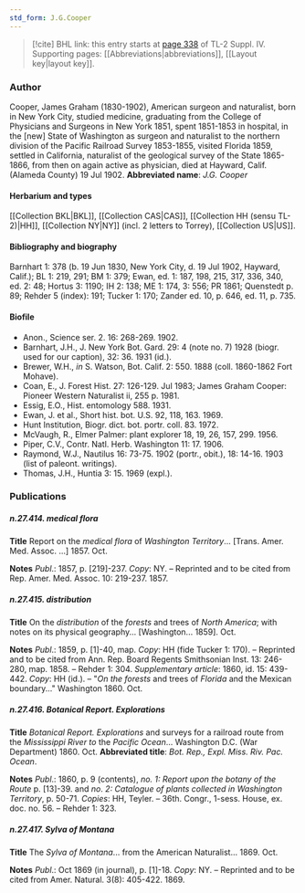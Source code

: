 ```yaml
---
std_form: J.G.Cooper
---
```


> [!cite] BHL link: this entry starts at [page 338](https://www.biodiversitylibrary.org/page/33266015) of TL-2 Suppl. IV.
> Supporting pages: [[Abbreviations|abbreviations]], [[Layout key|layout key]].

### Author

Cooper, James Graham (1830-1902), American surgeon and naturalist, born in New York City, studied medicine, graduating from the College of Physicians and Surgeons in New York 1851, spent 1851-1853 in hospital, in the \[new\] State of Washington as surgeon and naturalist to the northern division of the Pacific Railroad Survey 1853-1855, visited Florida 1859, settled in California, naturalist of the geological survey of the State 1865-1866, from then on again active as physician, died at Hayward, Calif. (Alameda County) 19 Jul 1902. 
**Abbreviated name**: *J.G. Cooper*

#### Herbarium and types

[[Collection BKL|BKL]], [[Collection CAS|CAS]], [[Collection HH (sensu TL-2)|HH]], [[Collection NY|NY]] (incl. 2 letters to Torrey), [[Collection US|US]].

#### Bibliography and biography

Barnhart 1: 378 (b. 19 Jun 1830, New York City, d. 19 Jul 1902, Hayward, Calif.); BL 1: 219, 291; BM 1: 379; Ewan, ed. 1: 187, 198, 215, 317, 336, 340, ed. 2: 48; Hortus 3: 1190; IH 2: 138; ME 1: 174, 3: 556; PR 1861; Quenstedt p. 89; Rehder 5 (index): 191; Tucker 1: 170; Zander ed. 10, p. 646, ed. 11, p. 735.

#### Biofile

- Anon., Science ser. 2. 16: 268-269. 1902.
- Barnhart, J.H., J. New York Bot. Gard. 29: 4 (note no. 7) 1928 (biogr. used for our caption), 32: 36. 1931 (id.).
- Brewer, W.H., *in* S. Watson, Bot. Calif. 2: 550. 1888 (coll. 1860-1862 Fort Mohave).
- Coan, E., J. Forest Hist. 27: 126-129. Jul 1983; James Graham Cooper: Pioneer Western Naturalist ii, 255 p. 1981.
- Essig, E.O., Hist. entomology 588. 1931.
- Ewan, J. et al., Short hist. bot. U.S. 92, 118, 163. 1969.
- Hunt Institution, Biogr. dict. bot. portr. coll. 83. 1972.
- McVaugh, R., Elmer Palmer: plant explorer 18, 19, 26, 157, 299. 1956.
- Piper, C.V., Contr. Natl. Herb. Washington 11: 17. 1906.
- Raymond, W.J., Nautilus 16: 73-75. 1902 (portr., obit.), 18: 14-16. 1903 (list of paleont. writings).
- Thomas, J.H., Huntia 3: 15. 1969 (expl.).

### Publications

##### n.27.414. medical flora

**Title**
Report on the *medical flora* of *Washington Territory*... \[Trans. Amer. Med. Assoc. ...\] 1857. Oct.

**Notes**
*Publ*.: 1857, p. \[219\]-237. *Copy*: NY. – Reprinted and to be cited from Rep. Amer. Med. Assoc. 10: 219-237. 1857.

##### n.27.415. distribution

**Title**
On the *distribution* of the *forests* and trees of *North America*; with notes on its physical geography... \[Washington... 1859\]. Oct.

**Notes**
*Publ*.: 1859, p. \[1\]-40, map. *Copy*: HH (fide Tucker 1: 170). – Reprinted and to be cited from Ann. Rep. Board Regents Smithsonian Inst. 13: 246-280, map. 1858. – Rehder 1: 304.
*Supplementary article*: 1860, id. 15: 439-442. *Copy*: HH (id.). – "*On the forests* and trees of *Florida* and the Mexican boundary..." Washington 1860. Oct.

##### n.27.416. Botanical Report. Explorations

**Title**
*Botanical Report. Explorations* and surveys for a railroad route from the *Mississippi* *River to* the *Pacific Ocean*... Washington D.C. (War Department) 1860. Oct.
**Abbreviated title**: *Bot. Rep., Expl. Miss. Riv. Pac. Ocean*.

**Notes**
*Publ*.: 1860, p. 9 (contents), *no. 1: Report upon the botany of the Route* p. \[13\]-39. and *no*.
*2: Catalogue of plants collected in Washington Territory*, p. 50-71. *Copies*: HH, Teyler. – 36th. Congr., 1-sess. House, ex. doc. no. 56. – Rehder 1: 323.

##### n.27.417. Sylva of Montana

**Title**
The *Sylva of Montana*... from the American Naturalist... 1869. Oct.

**Notes**
*Publ*.: Oct 1869 (in journal), p. \[1\]-18. *Copy*: NY. – Reprinted and to be cited from Amer. Natural. 3(8): 405-422. 1869.

